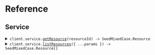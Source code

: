 # Reference
## Service
<details><summary><code>client.service.<a href="/src/api/resources/service/client/Client.ts">getResource</a>(resourceId) -> SeedMixedCase.Resource</code></summary>
<dl>
<dd>

#### 🔌 Usage

<dl>
<dd>

<dl>
<dd>

```typescript
await client.service.getResource("rsc-xyz");

```
</dd>
</dl>
</dd>
</dl>

#### ⚙️ Parameters

<dl>
<dd>

<dl>
<dd>

**resourceId:** `string` 
    
</dd>
</dl>

<dl>
<dd>

**requestOptions:** `Service.RequestOptions` 
    
</dd>
</dl>
</dd>
</dl>


</dd>
</dl>
</details>

<details><summary><code>client.service.<a href="/src/api/resources/service/client/Client.ts">listResources</a>({ ...params }) -> SeedMixedCase.Resource[]</code></summary>
<dl>
<dd>

#### 🔌 Usage

<dl>
<dd>

<dl>
<dd>

```typescript
await client.service.listResources({
    page_limit: 10,
    beforeDate: "2023-01-01"
});

```
</dd>
</dl>
</dd>
</dl>

#### ⚙️ Parameters

<dl>
<dd>

<dl>
<dd>

**request:** `SeedMixedCase.ListResourcesRequest` 
    
</dd>
</dl>

<dl>
<dd>

**requestOptions:** `Service.RequestOptions` 
    
</dd>
</dl>
</dd>
</dl>


</dd>
</dl>
</details>
